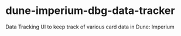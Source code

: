 # dune-imperium-dbg-data-tracker
Data Tracking UI to keep track of various card data in Dune: Imperium
